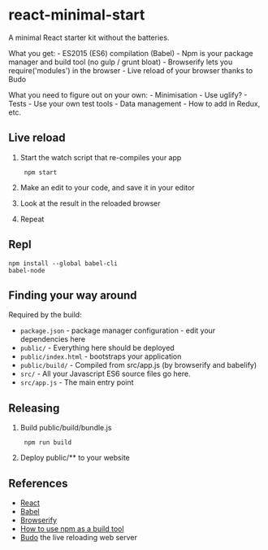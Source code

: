 # react-minimal-start

A minimal React starter kit without the batteries.

What you get:
	- ES2015 (ES6) compilation (Babel)
	- Npm is your package manager and build tool (no gulp / grunt bloat)
	- Browserify lets you require('modules') in the browser
	- Live reload of your browser thanks to Budo

What you need to figure out on your own:
	- Minimisation - Use uglify?
	- Tests - Use your own test tools
	- Data management - How to add in Redux, etc.

## Live reload

1. Start the watch script that re-compiles your app

		npm start

2. Make an edit to your code, and save it in your editor
3. Look at the result in the reloaded browser
4. Repeat

## Repl

	npm install --global babel-cli
	babel-node

## Finding your way around

Required by the build:

- `package.json`      - package manager configuration - edit your dependencies here
- `public/`	          - Everything here should be deployed
- `public/index.html` - bootstraps your application
- `public/build/`     - Compiled from src/app.js (by browserify and babelify)
- `src/`              - All your Javascript ES6 source files go here.
- `src/app.js`        - The main entry point

## Releasing

1. Build public/build/bundle.js

		npm run build

2. Deploy public/** to your website

## References
- [React](https://facebook.github.io/react/)
- [Babel](https://babeljs.io/)
- [Browserify](http://browserify.org/)
- [How to use npm as a build tool](http://blog.keithcirkel.co.uk/how-to-use-npm-as-a-build-tool/)
- [Budo](https://github.com/mattdesl/budo) the live reloading web server
